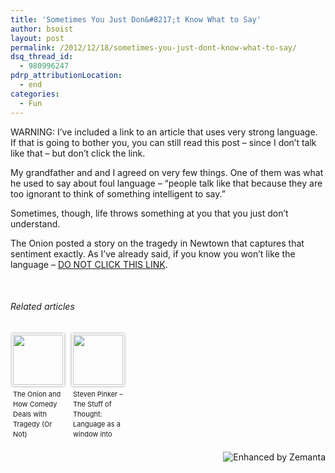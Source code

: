 ```yaml
---
title: 'Sometimes You Just Don&#8217;t Know What to Say'
author: bsoist
layout: post
permalink: /2012/12/18/sometimes-you-just-dont-know-what-to-say/
dsq_thread_id:
  - 980996247
pdrp_attributionLocation:
  - end
categories:
  - Fun
---
```

WARNING: I&#8217;ve included a link to an article that uses very strong language. If that is going to bother you, you can still read this post &#8211; since I don&#8217;t talk like that &#8211; but don&#8217;t click the link.

My grandfather and and I agreed on very few things. One of them was what he used to say about foul language &#8211; &#8220;people talk like that because they are too ignorant to think of something intelligent to say.&#8221;

Sometimes, though, life throws something at you that you just don&#8217;t understand.

The Onion posted a story on the tragedy in Newtown that captures that sentiment exactly. As I&#8217;ve already said, if you know you won&#8217;t like the language &#8211; [DO NOT CLICK THIS LINK][1].

&nbsp;

<h6 class="zemanta-related-title" style="font-size: 1em;">
  Related articles
</h6>

<ul class="zemanta-article-ul zemanta-article-ul-image" style="margin: 0; padding: 0; overflow: hidden;">
  <li class="zemanta-article-ul-li-image zemanta-article-ul-li" style="padding: 0; background: none; list-style: none; display: block; float: left; vertical-align: top; text-align: left; width: 84px; font-size: 11px; margin: 2px 10px 10px 2px;">
    <a style="box-shadow: 0px 0px 4px #999; padding: 2px; display: block; border-radius: 2px; text-decoration: none;" href="http://humorinamerica.wordpress.com/2012/12/18/the-onion-and-how-comedy-deals-with-tragedy-or-not/" target="_blank"><img style="padding: 0; margin: 0; border: 0; display: block; width: 80px; max-width: 100%;" alt="" src="http://i.zemanta.com/132887412_80_80.jpg" /></a><a style="display: block; overflow: hidden; text-decoration: none; line-height: 12pt; height: 80px; padding: 5px 2px 0 2px;" href="http://humorinamerica.wordpress.com/2012/12/18/the-onion-and-how-comedy-deals-with-tragedy-or-not/" target="_blank">The Onion and How Comedy Deals with Tragedy (Or Not)</a>
  </li>
  <li class="zemanta-article-ul-li-image zemanta-article-ul-li" style="padding: 0; background: none; list-style: none; display: block; float: left; vertical-align: top; text-align: left; width: 84px; font-size: 11px; margin: 2px 10px 10px 2px;">
    <a style="box-shadow: 0px 0px 4px #999; padding: 2px; display: block; border-radius: 2px; text-decoration: none;" href="http://lugenfamilyoffice.com/2012/11/24/steven-pinker-the-stuff-of-thought-language-as-a-window-into-human-nature/" target="_blank"><img style="padding: 0; margin: 0; border: 0; display: block; width: 80px; max-width: 100%;" alt="" src="http://i.zemanta.com/127891881_80_80.jpg" /></a><a style="display: block; overflow: hidden; text-decoration: none; line-height: 12pt; height: 80px; padding: 5px 2px 0 2px;" href="http://lugenfamilyoffice.com/2012/11/24/steven-pinker-the-stuff-of-thought-language-as-a-window-into-human-nature/" target="_blank">Steven Pinker &#8211; The Stuff of Thought: Language as a window into human nature</a>
  </li>
</ul>

<div class="zemanta-pixie" style="margin-top: 10px; height: 15px;">
  <a class="zemanta-pixie-a" title="Enhanced by Zemanta" href="http://www.zemanta.com/?px"><img class="zemanta-pixie-img" style="border: none; float: right;" alt="Enhanced by Zemanta" src="http://img.zemanta.com/zemified_h.png?x-id=4ae34dfe-d573-4af4-8af5-d3150b88fc4e" /></a>
</div>

 [1]: http://www.theonion.com/articles/fuck-everything-nation-reports,30743/?ref=auto